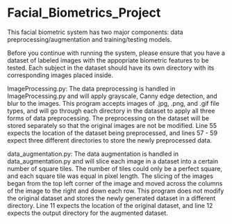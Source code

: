 # Facial_Biometrics_Project

This facial biometric system has two major components: data preprocessing/augmentation and training/testing models.

Before you continue with running the system, please ensure that you have a dataset of labeled images with the appopriate biometric features to be tested. Each subject in the dataset should have its own directory with its corresponding images placed inside.

ImageProcessing.py:
The data preprocessing is handled in ImageProcessing.py and will apply grayscale, Canny edge detection, and blur to the images. This program accepts images of .jpg, .png, and .gif file types, and will go through each directory in the dataset to apply all three forms of data preprocessing. The preprocessing on the dataset will be stored separately so that the original images are not be modified. Line 55 expects the location of the dataset being preprocessed, and lines 57 - 59 expect three different directories to store the newly preprocessed data.

data_augmentation.py:
The data augmentation is handled in data_augmentation.py and will slice each image in a dataset into a certain number of square tiles. The number of tiles could only be a perfect square, and each square tile was equal in pixel length. The slicing of the images began from the top left corner of the image and moved across the columns of the image to the right and down each row. This program does not modify the original dataset and stores the newly generated dataset in a different directory. Line 11 expects the location of the original dataset, and line 12 expects the output directory for the augmented dataset.

